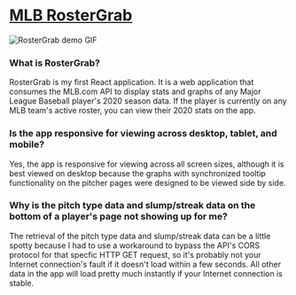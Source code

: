 # <a href="https://rostergrab.netlify.app">MLB RosterGrab</a>
![RosterGrab demo GIF](https://i.imgur.com/0WxEZeV.gif)

### What is RosterGrab?

RosterGrab is my first React application. It is a web application that consumes the MLB.com API to display stats and graphs of any Major League Baseball player's 2020 season data. If the player is currently on any MLB team's active roster, you can view their 2020 stats on the app.

### Is the app responsive for viewing across desktop, tablet, and mobile?

Yes, the app is responsive for viewing across all screen sizes, although it is best viewed on desktop because the graphs with synchronized tooltip functionality on the pitcher pages were designed to be viewed side by side.

### Why is the pitch type data and slump/streak data on the bottom of a player's page not showing up for me?

The retrieval of the pitch type data and slump/streak data can be a little spotty because I had to use a workaround to bypass the API's CORS protocol for that specfic HTTP GET request, so it's probably not your Internet connection's fault if it doesn't load within a few seconds. All other data in the app will load pretty much instantly if your Internet connection is stable.
